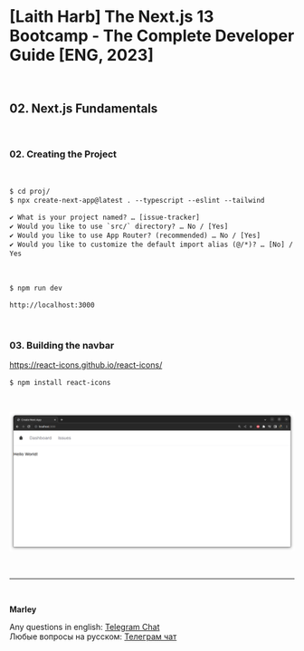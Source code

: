 # [Laith Harb] The Next.js 13 Bootcamp - The Complete Developer Guide [ENG, 2023]

<br/>

## 02. Next.js Fundamentals

<br/>

### 02. Creating the Project

<br/>

```
$ cd proj/
$ npx create-next-app@latest . --typescript --eslint --tailwind
```

```
✔ What is your project named? … [issue-tracker]
✔ Would you like to use `src/` directory? … No / [Yes]
✔ Would you like to use App Router? (recommended) … No / [Yes]
✔ Would you like to customize the default import alias (@/*)? … [No] / Yes
```

<br/>

```
$ npm run dev
```

```
http://localhost:3000
```

<br/>

### 03. Building the navbar

https://react-icons.github.io/react-icons/

```
$ npm install react-icons
```

<br/>

![Application](/img/pic-ch02-img01.png?raw=true)

<br/>

---

<br/>

**Marley**

Any questions in english: <a href="https://jsdev.org/chat/">Telegram Chat</a>  
Любые вопросы на русском: <a href="https://jsdev.ru/chat/">Телеграм чат</a>
